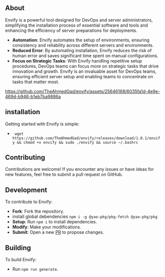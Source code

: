 ## About

Envify is a powerful tool designed for DevOps and server administrators, simplifying the installation process of essential software and tools and enhancing the efficiency of server preparations for deployments.
- **Automation**: Envify automates the setup of environments, ensuring consistency and reliability across different servers and environments.
- **Reduced Error**: By automating installation, Envify reduces the risk of human error and saves significant time spent on manual configurations.
- **Focus on Strategic Tasks**: With Envify handling repetitive setup procedures, DevOps teams can focus more on strategic tasks that drive innovation and growth.
Envify is an invaluable asset for DevOps teams, ensuring efficient server setup and enabling teams to concentrate on tasks that matter most.



https://github.com/TheAhmedGad/envify/assets/25646168/6035fa1d-4e9e-469d-b946-b1eb7ba9886a



## installation

Getting started with Envify is simple:

- ``` wget https://github.com/TheAhmedGad/envify/releases/download/1.0.1/envify && chmod +x envify && sudo ./envify && source ~/.bashrc```

## Contributing

Contributions are welcome! If you encounter any issues or have ideas for new features, feel free to submit a pull request on GitHub.

## Development

To contribute to Envify:

- **Fork**: Fork the repository.
- install global debendencies ``` npm i -g @yao-pkg/pkg-fetch @yao-pkg/pkg ```
- **Setup**: Run `npm i` to install dependencies.
- **Modify**: Make your modifications.
- **Submit**: Open a new [PR](https://github.com/TheAhmedGad/envify/pulls) to propose changes.

## Building

To build Envify:

- Run `npm run generate`.
